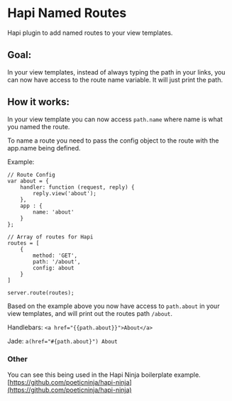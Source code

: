 Hapi Named Routes
=================

Hapi plugin to add named routes to your view templates.

## Goal:
In your view templates, instead of always typing the path in your links, you can now have access to the route name variable. It will just print the path.

## How it works:

In your view template you can now access `path.name` where name is what you named the route.

To name a route you need to pass the config object to the route with the app.name being defined.

Example:
```
// Route Config
var about = {
    handler: function (request, reply) {
        reply.view('about');
    },
    app : {
        name: 'about'
    }
};

// Array of routes for Hapi
routes = [
    {
        method: 'GET',
        path: '/about',
        config: about
    }
]

server.route(routes);
```
Based on the example above you now have access to `path.about` in your view templates, and will print out the routes path `/about`.

Handlebars:
`<a href="{{path.about}}">About</a>`

Jade:
`a(href="#{path.about}") About`

### Other
You can see this being used in the Hapi Ninja boilerplate example. [https://github.com/poeticninja/hapi-ninja](https://github.com/poeticninja/hapi-ninja)
